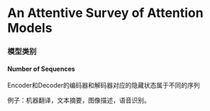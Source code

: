 # An Attentive Survey of Attention Models

### 模型类别

#### Number of Sequences

Encoder和Decoder的编码器和解码器对应的隐藏状态属于不同的序列

例子：机器翻译，文本摘要，图像描述，语音识别。